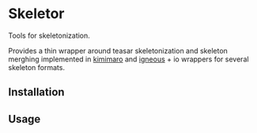 # Skeletor

Tools for skeletonization.

Provides a thin wrapper around teasar skeletonization and skeleton merghing implemented in [kimimaro](https://github.com/seung-lab/kimimaro)
and [igneous](https://github.com/seung-lab/igneous) + io wrappers for several skeleton formats.


## Installation


## Usage
